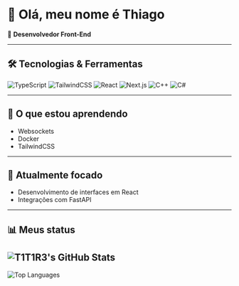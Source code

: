 # 👋 Olá, meu nome é Thiago
🚀 **Desenvolvedor Front-End**

---

## 🛠️ Tecnologias & Ferramentas

![TypeScript](https://img.shields.io/badge/TypeScript-3178C6?style=for-the-badge&logo=typescript&logoColor=fff)
![TailwindCSS](https://img.shields.io/badge/Tailwind_CSS-38B2AC?style=for-the-badge&logo=tailwind-css&logoColor=fff)
![React](https://img.shields.io/badge/React-20232A?style=for-the-badge&logo=react&logoColor=61DAFB)
![Next.js](https://img.shields.io/badge/Next.js-000000?style=for-the-badge&logo=nextdotjs&logoColor=fff)
![C++](https://img.shields.io/badge/C++-00599C?style=for-the-badge&logo=cplusplus&logoColor=fff)
![C#](https://img.shields.io/badge/C%23-239120?style=for-the-badge&logo=c-sharp&logoColor=fff)

---

## 🌱 O que estou aprendendo

- Websockets
- Docker
- TailwindCSS

---

## 🔭 Atualmente focado

- Desenvolvimento de interfaces em React
- Integrações com FastAPI

---

## 📊 Meus status

![T1T1R3's GitHub Stats](https://github-readme-stats.vercel.app/api?username=T1T1R3&show_icons=true&theme=tokyonight&count_private=true) 
---
![Top Languages](https://github-readme-stats.vercel.app/api/top-langs/?username=T1T1R3&layout=donut&theme=tokyonight)
